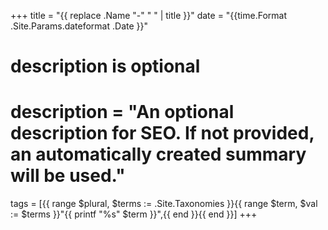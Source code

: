 +++
title = "{{ replace .Name "-" " " | title }}"
date = "{{time.Format .Site.Params.dateformat .Date }}"

#
# description is optional
#
# description = "An optional description for SEO. If not provided, an automatically created summary will be used."

tags = [{{ range $plural, $terms := .Site.Taxonomies }}{{ range $term, $val := $terms }}"{{ printf "%s" $term }}",{{ end }}{{ end }}]
+++